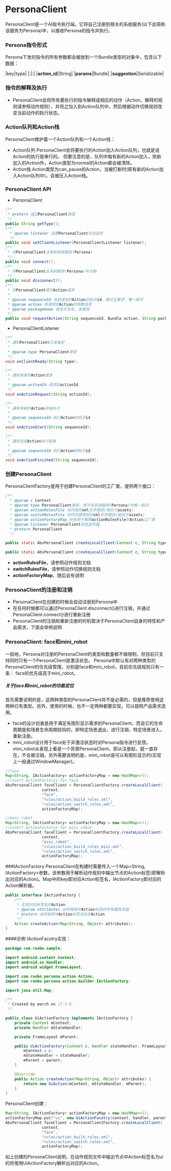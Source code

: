 # PersonaClient

PersonaClient是一个AI指令执行端。它将自己注册到相关的系统服务\(以下会简称该服务为Persona\)中，以接收Persona的指令并执行。

### Persona指令形式

Persona下发的指令的所有参数都会被放到一个Bundle类型的对象中，包含以下数据：

|key|type|
|:|:|
|**action_id**|String|
|**params**|Bundle|
|**suggestion**|Serializable|

### 指令的解释及执行

* PersonaClient会将所有要执行的指令解释成相应的动作（Action，解释的规则请参照动作规则），并将之加入到Action队列中，然后根据动作切换规则改变当前动作的执行状态。

### Action队列和Action栈

PersonaClient维护着一个Action队列和一个Action栈：

* Action队列
  PersonaClient会将要执行的Action加入Action队列，也就是说Action的执行是串行的。
  但要注意的是，队列中每有新的Action加入，除新加入的Action外，Action类型为normal的Action都会被清除。
* Action栈
  Action类型为can\_pause的Action，当被打断时\(即有新的Action加入Action队列中\)，会被压入Action栈。

### PersonaClient API

* PersonaClient

```java
/**
 * @return 返回PersonaClient类型
 */
public String getType();
/**
  * @param listener 设置PersonaClient状态监听
  */
public void setClientListener(PersonaClientListener listener);
/**
 * 将PersonaClient注册到系统服务(Persona)
 */
public void connect();
/**
 * 将PersonaClient从系统服务(Persona)中注销
 */
public void disconnect();
/**
 * 向PersonaClient提交Action请求
 * 
 * @param sequenceId 当前请求的Action的标识id，格式无要求，唯一即可
 * @param action 所请求的Action的参数信息
 * @param packageName 请求方包名，未使用
 */
public void requestAction(String sequenceId, Bundle action, String packageName);
```

* PersonaClientListener

```java
/**
 * 通知PersonaClient已准备好
 * 
 * @param type PersonaClient类型
 */
void onClientReady(String type);

/**
 * 通知有新的Action请求
 * 
 * @param actionId 请求的actionId
 */
void onActionRequest(String actionId);

/**
 * 通知有新的Action开始执行
 * 
 * @param sequenceId 执行Action的标识id
 */
void onActionStart(String sequenceId);

/**
 * 通知当前Action执行结束
 * 
 * @param sequenceId 执行Action的标识id
 */
void onActionFinished(String sequenceId);
```

### 创建PersonaClient

PersonaClientFactory是用于创建PersonaClient的工厂类，提供两个接口：

```java
/**
  * @param c Context
  * @param type PersonaClient类型，用于在系统服务(Persona)中唯一标识
  * @param actionRulesFile 动作规则xml文件路径(相对于assets)
  * @param switchRulesFile 动作切换规则的xml文件路径(相对于assets)
  * @param actionFactoryMap 所有用于解释actionRulesFile的Action工厂类
  * @param listener PersonaClient状态监听器
  * @return PersonaClient
  */

public static AbsPersonaClient createLocalClient(Context c, String type, String actionRulesFile, String switchRulesFile, Map<String, IActionFactory> actionFactoryMap)；

public static AbsPersonaClient createLocalClient(Context c, String type, String actionRulesFile, String switchRulesFile, Map<String, IActionFactory> actionFactoryMap, PersonaClientListener listener)；
```

* **actionRulesFile**，请参照动作规则文档
* **switchRulesFile**，请参照动作切换规则文档
* **actionFactoryMap**，随后会有说明

### PersonaClient的注册和注销

* PersonaClient在创建的时候会自动注册到Persona中
* 在任何时候都可以通过PersonaClient.disconnect\(\)进行注销，并通过PersonaClient.connect\(\)进行重新注册
* PersonaClient的注销和重新注册的时机取决于PersonaClient自身的特性和产品需求，下面会举例说明

### PersonaClient: face和mini\_robot

一般地，Persona对注册的PersonaClient的类型和数量都不做限制，但目前只支持同时只有一个PersonaClient是激活状态。 
Persona中默认有对两种类型的PersonaClient的优先级管理，分别是face和mini\_robot，目前优先级规则只有一条： face的优先级高于mini\_robot。

##### 关于face和mini\_robot的功能定位

首先需要说明的是，这两种类型的PersonaClient并不是必需的，但是推荐使用这两种已有类型。另外，使用的时候，也不一定两种都要实现，可以按照产品需求选用。

* face的设计初衷是用于满足有图形显示需求的PersonaClient，而且它的生命周期是和场景生命周期挂钩的，即特定场景退出，进行注销，特定场景进入，重新注册。
* mini\_robot设计用于face处于非激活状态时对Persona指令进行反馈。mini\_robot从表现上看是一个背景PersonaClient，即从注册起，就一直存在，不会被注销。另外需要说明的是，mini\_robot是可以有图形显示的\(实现上一般通过WindowManager\)。

```java
//face
Map<String, IActionFactory> actionFactoryMap = new HashMap<>();
//insert ActionFactorys for face
AbsPersonaClient faceClient = PersonaClientFactory.createLocalClient(
                context,
                "face",
                "rules/action_build_rules.xml",
                "rules/action_switch_rules.xml",
                actionFactoryMap);

//mini_robot
Map<String, IActionFactory> actionFactoryMap = new HashMap<>();
//insert ActionFactorys for mini_robot
AbsPersonaClient faceClient = PersonaClientFactory.createLocalClient(
                context,
                "mini_robot",
                "rules/action_build_rules_mini.xml",
                "rules/action_switch_rules.xml",
                actionFactoryMap);
```

###IActionFactory
PersonaClient在构建时需要传入一个Map&lt;String, IActionFactory&gt;参数，该参数用于解析动作规则中输出节点的Action标签(即解析出对应的Action)。Map中的key即对应Action标签名，IActionFactory即对应的Action解析器。

```java
public interface IActionFactory {
    /**
     * 生成对应标签名的Action
     * @param attributes 动作规则中Action标签的所有属性及值
     * @return 动作规则中Action标签对应的Action
     */
    Action createAction(Map<String, Object> attributes);
}
```

####示例
IActionFacotry实现：
```java
package com.roobo.sample;

import android.content.Context;
import android.os.Handler;
import android.widget.FrameLayout;

import com.roobo.persona.action.Action;
import com.roobo.persona.action.builder.IActionFactory;

import java.util.Map;

/**
 * Created by march on 17-2-6.
 */

public class UiActionFactory implements IActionFactory {
    private Context mContext;
    private Handler mStateHandler;

    private FrameLayout mParent;

    public UiActionFactory(Context c, Handler stateHandler, FrameLayout parent) {
        mContext = c;
        mStateHandler = stateHandler;
        mParent = parent;
    }

    @Override
    public Action createAction(Map<String, Object> attributes) {
        return new UiAction(mContext, mStateHandler, mParent);
    }
}
```

PersonaClient创建：
```java
Map<String, IActionFactory> actionFactoryMap = new HashMap<>();
actionFactoryMap.put("ui", new UiActionFacotry(context, handler, parent));
AbsPersonaClient faceClient = PersonaClientFactory.createLocalClient(
                context,
                "face",
                "rules/action_build_rules.xml",
                "rules/action_switch_rules.xml",
                actionFactoryMap);
```

如上创建的PersonaClient说明，在动作规则文件中输出节点中Action标签名为ui的将使用UiActionFactory解析出对应的Action。



